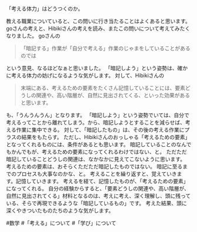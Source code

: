 「考える体力」はどうつくのか。

教える職業についていると、この問いに行き当たることはよくあると思います。
goさんの考えと、Hibikiさんの考えを読み、またこの問いについて考えてみたくなりました。
goさんの

> 「暗記する」作業が「自分で考える」作業のじゃまをしていることがあるのでは

という意見、なるほどなぁと思いました。
「暗記しよう」という姿勢は、確かに考える体力の妨げになるような気がします。
対して、Hibikiさんの

> 末端にある、考えるための要素をたくさん記憶していることには、要素どうしの関連や、高い階層が、自然に見出されてくる、といった効果があると思います。

も、「うんうんうん」となります。
「暗記しよう」という姿勢でいては、自分で考えるってことから離れてしまう。から、暗記しようとすることを減らせば、考える作業に集中できる。
対して、「暗記したもの」は、その後の考える作業にプラスの結果をもたらす。
ただし、Hibikiさんのおっしゃる「考えるための要素」となってくれるものには、条件があるとも思います。
暗記していることのなんでもかんでもが、考えるための要素になってくれるわけではない、と。
ただただ暗記していることどうしの関連は、なかなかに見えてこないように思います。
考えるための要素は、おそらくただただ暗記したものではない。
暗記に至るまでのプロセスも大事なのかな、と。
考えることを繰り返すと、覚えていきます。記憶していきます。
考えるを経て、記憶したものが、「考えるための要素」になってくれる。
自分の経験からすると、「要素どうしの関連や、高い階層が、自然に見出されてくる」材料となるのは、考えに考え、深く理解し、頭に残っている、そらで再現できるような「暗記しているもの」です。
考えた結果、頭に深くやきついたものたちのような気がします。

#数学 #「考える」について #「学び」について 